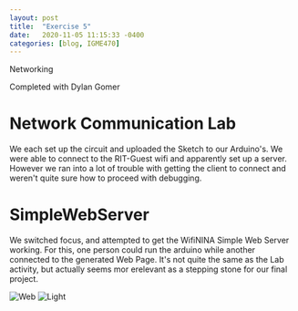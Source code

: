 ```yaml
---
layout: post
title:  "Exercise 5"
date:   2020-11-05 11:15:33 -0400
categories: [blog, IGME470]
---
```


Networking

<!--more-->

Completed with Dylan Gomer 

# Network Communication Lab

We each set up the circuit and uploaded the Sketch to our Arduino's. We were able to connect to the RIT-Guest wifi and apparently set up a server. 
However we ran into a lot of trouble with getting the client to connect and weren't quite sure how to proceed with debugging.

# SimpleWebServer

We switched focus, and attempted to get the WifiNINA Simple Web Server working. For this, one person could run the arduino while another connected to the generated Web Page. 
It's not quite the same as the Lab activity, but actually seems mor erelevant as a stepping stone for our final project.  

![Web]({{site.url}}/media/class/470/E5-1.gif)
![Light]({{site.url}}/media/class/470/E5-2.gif)
